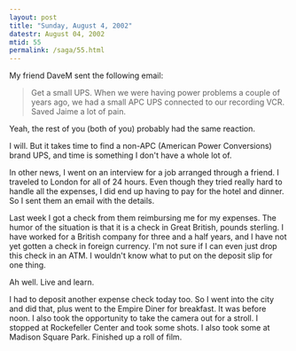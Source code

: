 ```yaml
---
layout: post
title: "Sunday, August 4, 2002"
datestr: August 04, 2002
mtid: 55
permalink: /saga/55.html
---
```


My friend DaveM sent the following email:

> Get a small UPS. When we were having power problems a couple of years ago,
> we had a small APC UPS connected to our recording VCR. Saved Jaime a lot of
> pain.

Yeah, the rest of you (both of you) probably had the same reaction.

I will. But it takes time to find a non-APC (American Power Conversions) brand
UPS, and time is something I don't have a whole lot of.

In other news, I went on an interview for a job arranged through a friend.
I traveled to London for all of 24 hours. Even though they tried really hard
to handle all the expenses, I did end up having to pay for the hotel and dinner.
So I sent them an email with the details.

Last week I got a check from them reimbursing me for my expenses. The humor
of the situation is that it is a check in Great British, pounds sterling. I
have worked for a British company for three and a half years, and I have not
yet gotten a check in foreign currency. I'm not sure if I can even just drop
this check in an ATM. I wouldn't know what to put on the deposit slip for one
thing.

Ah well. Live and learn.

I had to deposit another expense check today too. So I went into the city and
did that, plus went to the Empire Diner for breakfast. It was before noon. I
also took the opportunity to take the camera out for a stroll. I stopped at
Rockefeller Center and took some shots. I also took some at Madison Square Park.
Finished up a roll of film.

